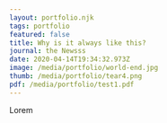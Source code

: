 ```yaml
---
layout: portfolio.njk
tags: portfolio
featured: false
title: Why is it always like this?
journal: the Newsss
date: 2020-04-14T19:34:32.973Z
image: /media/portfolio/world-end.jpg
thumb: /media/portfolio/tear4.png
pdf: /media/portfolio/test1.pdf
---
```

Lorem